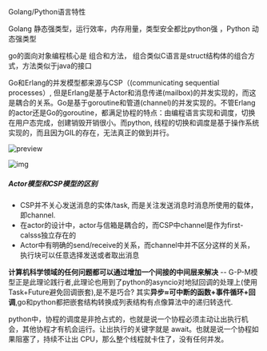 Golang/Python语言特性

Golang 静态强类型，运行效率，内存用量，类型安全都比python强 ，Python 动态强类型

go的面向对象编程核心是 组合和方法， 组合类似C语言是struct结构体的组合方式，方法类似于java的接口

Go和Erlang的并发模型都来源与CSP（(communicating sequential processes）, 但是Erlang是基于Actor和消息传递(mailbox)的并发实现的，而这是耦合的关系。Go是基于goroutine和管道(channel)的并发实现的。不管Erlang的actor还是Go的goroutine，都满足协程的特点：由编程语言实现和调度，切换在用户态完成，创建销毁开销很小。而python, 线程的切换和调度是基于操作系统实现的，而且因为GIL的存在，无法真正的做到并行。

![preview](https://segmentfault.com/img/remote/1460000021250092/view)

![img](https://i6448038.github.io/img/csp/total.png)



##### Actor模型和CSP模型的区别

- CSP并不关心发送消息的实体/task, 而是关注发送消息时消息所使用的载体，即channel.
- 在actor的设计中，actor与信箱是耦合的，而CSP中channel是作为first-calsss独立存在的
- Actor中有明确的send/receive的关系，而channel中并不区分这样的关系，执行块可以任意选择发送或者取出消息



**计算机科学领域的任何问题都可以通过增加一个间接的中间层来解决** -- G-P-M模型正是此理论践行者,此理论也用到了python的asyncio对地狱回调的处理上(使用Task+Future避免回调嵌套),是不是巧合?
其实**异步≈可中断的函数+事件循环+回调**,go和python都把嵌套结构转换成列表结构有点像算法中的递归转迭代.





python中，协程的调度是非抢占式的，也就是说一个协程必须主动让出执行机会，其他协程才有机会运行。让出执行的关键字就是 await。也就是说一个协程如果阻塞了，持续不让出 CPU，那么整个线程就卡住了，没有任何并发。